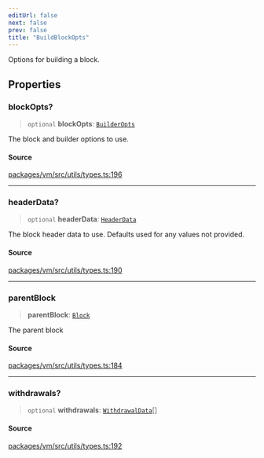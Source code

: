 ```yaml
---
editUrl: false
next: false
prev: false
title: "BuildBlockOpts"
---
```


Options for building a block.

## Properties

### blockOpts?

> `optional` **blockOpts**: [`BuilderOpts`](/reference/tevm/vm/interfaces/builderopts/)

The block and builder options to use.

#### Source

[packages/vm/src/utils/types.ts:196](https://github.com/evmts/tevm-monorepo/blob/main/packages/vm/src/utils/types.ts#L196)

***

### headerData?

> `optional` **headerData**: [`HeaderData`](/reference/tevm/block/interfaces/headerdata/)

The block header data to use.
Defaults used for any values not provided.

#### Source

[packages/vm/src/utils/types.ts:190](https://github.com/evmts/tevm-monorepo/blob/main/packages/vm/src/utils/types.ts#L190)

***

### parentBlock

> **parentBlock**: [`Block`](/reference/tevm/block/classes/block/)

The parent block

#### Source

[packages/vm/src/utils/types.ts:184](https://github.com/evmts/tevm-monorepo/blob/main/packages/vm/src/utils/types.ts#L184)

***

### withdrawals?

> `optional` **withdrawals**: [`WithdrawalData`](/reference/tevm/utils/type-aliases/withdrawaldata/)[]

#### Source

[packages/vm/src/utils/types.ts:192](https://github.com/evmts/tevm-monorepo/blob/main/packages/vm/src/utils/types.ts#L192)
